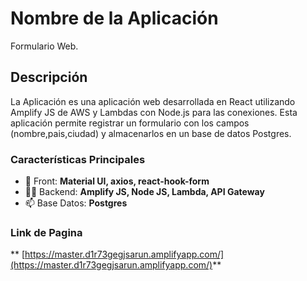 # Nombre de la Aplicación

Formulario Web.

## Descripción

La Aplicación es una aplicación web desarrollada en React utilizando Amplify JS de AWS y Lambdas con Node.js para las conexiones. Esta aplicación permite registrar un formulario con los campos (nombre,pais,ciudad) y almacenarlos en un base de datos Postgres.

### Características Principales

- 🌱 Front: **Material UI, axios, react-hook-form**
- 👨‍💻 Backend: **Amplify JS, Node JS, Lambda, API Gateway**
- 📫 Base Datos: **Postgres**

### Link de Pagina

** [https://master.d1r73gegjsarun.amplifyapp.com/](https://master.d1r73gegjsarun.amplifyapp.com/)**
